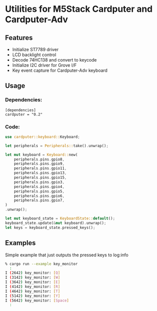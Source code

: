# Utilities for M5Stack Cardputer and Cardputer-Adv

## Features

* Initialize ST7789 driver
* LCD backlight control
* Decode 74HC138 and convert to keycode
* Initialize I2C driver for Grove I/F
* Key event capture for Cardputer-Adv keyboard

## Usage

### Dependencies:

```
[dependencies]
cardputer = "0.2"
```

### Code:

```rust
use cardputer::keyboard::Keyboard;

let peripherals = Peripherals::take().unwrap();

let mut keyboard = Keyboard::new(
    peripherals.pins.gpio8,
    peripherals.pins.gpio9,
    peripherals.pins.gpio11,
    peripherals.pins.gpio13,
    peripherals.pins.gpio15,
    peripherals.pins.gpio3,
    peripherals.pins.gpio4,
    peripherals.pins.gpio5,
    peripherals.pins.gpio6,
    peripherals.pins.gpio7,
)
.unwrap();

let mut keyboard_state = KeyboardState::default();
keyboard_state.update(&mut keyboard).unwrap();
let keys = keyboard_state.pressed_keys();
```

## Examples

Simple example that just outputs the pressed keys to log:info


```sh
% cargo run --example key_monitor
  :
I (2642) key_monitor: [Q]
I (3142) key_monitor: [W]
I (3642) key_monitor: [E]
I (4142) key_monitor: [R]
I (4642) key_monitor: [T]
I (5142) key_monitor: [Y]
I (5642) key_monitor: [Space]
  :
```
